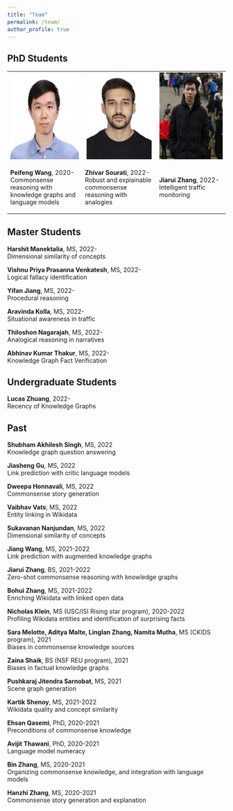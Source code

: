 ```yaml
---
title: "Team"
permalink: /team/
author_profile: true
---
```


## PhD Students

<table width="600px" style="border-collapse: collapse; border: none;">
<tr style="border: none;">
<td style="text-align: center; width: 200px">
<img height="200px" class="center-block" src="../images/Peifeng-Wang.jpeg">

</td>
<td style="text-align: center; width: 200px">
<img height="200px" class="center-block" src="../images/Zhivar-Sourati.jpeg">
</td>
  <td style="text-align: center; width: 200px">
    <img height="200px" class="center-block" src="../images/Jiarui-Zhang.jpeg">
    

  </td>
</tr>
<tr style="border: none;">
  <td>  
    <p><b>Peifeng Wang</b>, 2020-<br/>
    Commonsense reasoning with knowledge graphs and language models</p>
  </td>
  <td>
    <p><b>Zhivar Sourati</b>, 2022-<br/>
  Robust and explainable commonsense reasoning with analogies</p>
  </td>
  <td>
    <p><b>Jiarui Zhang</b>, 2022-<br/>
      Intelligent traffic monitoring</p>
  </td>
  </tr>
</table>





## Master Students

**Harshit Manektalia**, MS, 2022-\
Dimensional similarity of concepts

**Vishnu Priya Prasanna Venkatesh**, MS, 2022-\
Logical fallacy identification

**Yifan Jiang**, MS, 2022-\
Procedural reasoning

**Aravinda Kolla**, MS, 2022-\
Situational awareness in traffic

**Thiloshon Nagarajah**, MS, 2022-\
Analogical reasoning in narratives

**Abhinav Kumar Thakur**, MS, 2022-\
Knowledge Graph Fact Verification

## Undergraduate Students

**Lucas Zhuang**, 2022-\
Recency of Knowledge Graphs

## Past

**Shubham Akhilesh Singh**, MS, 2022\
Knowledge graph question answering

**Jiasheng Gu**, MS, 2022\
Link prediction with critic language models

**Dweepa Honnavali**, MS, 2022\
Commonsense story generation

**Vaibhav Vats**, MS, 2022\
Entity linking in Wikidata

**Sukavanan Nanjundan**, MS, 2022\
Dimensional similarity of concepts

**Jiang Wang**, MS, 2021-2022\
Link prediction with augmented knowledge graphs

**Jiarui Zhang**, BS, 2021-2022\
Zero-shot commonsense reasoning with knowledge graphs

**Bohui Zhang**, MS, 2021-2022\
Enriching Wikidata with linked open data

**Nicholas Klein**, MS (USC/ISI Rising star program), 2020-2022\
Profiling Wikidata entities and identification of surprising facts

**Sara Melotte, Aditya Malte, Linglan Zhang, Namita Mutha**, MS (CKIDS program), 2021\
Biases in commonsense knowledge sources

**Zaina Shaik**, BS (NSF REU program), 2021\
Biases in factual knowledge graphs

**Pushkaraj Jitendra Sarnobat**, MS, 2021\
Scene graph generation

**Kartik Shenoy**, MS, 2021-2022\
Wikidata quality and concept similarity

**Ehsan Qasemi**, PhD, 2020-2021\
Preconditions of commonsense knowledge

**Avijit Thawani**, PhD, 2020-2021\
Language model numeracy

**Bin Zhang**, MS, 2020-2021\
Organizing commonsense knowledge, and integration with language models

**Hanzhi Zhang**, MS, 2020-2021\
Commonsense story generation and explanation
